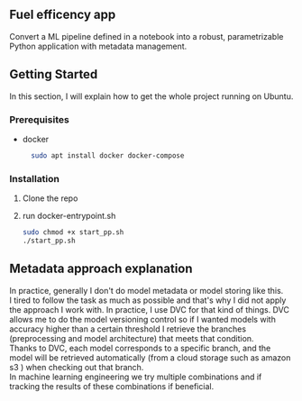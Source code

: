 <!-- ABOUT THE PROJECT -->
## Fuel efficency app
Convert a ML pipeline defined in a notebook into a robust,
parametrizable Python application with metadata management.

<!-- GETTING STARTED -->
## Getting Started

In this section, I will explain how to get the whole project running on Ubuntu.

### Prerequisites
* docker
  ```sh
    sudo apt install docker docker-compose 
  ```
  
### Installation

1. Clone the repo

2. run docker-entrypoint.sh
   ```sh
   sudo chmod +x start_pp.sh
   ./start_pp.sh
   ```

<!-- USAGE EXAMPLES -->
## Metadata approach explanation
In practice, generally I don't do model metadata or model storing like this. \
I tired to follow the task as much as possible and that's why I did not apply the approach I work with. 
In practice, I use DVC for that kind of things. DVC allows me to do the model versioning control so if I wanted models 
with accuracy higher than a certain threshold I retrieve the branches (preprocessing and model architecture) that meets
that condition.\
Thanks to DVC, each model corresponds to a specific branch, and the model will be retrieved automatically (from a cloud storage
such as amazon s3 ) when checking out that branch.\
In machine learning engineering we try multiple combinations and if tracking the results of these combinations if beneficial.